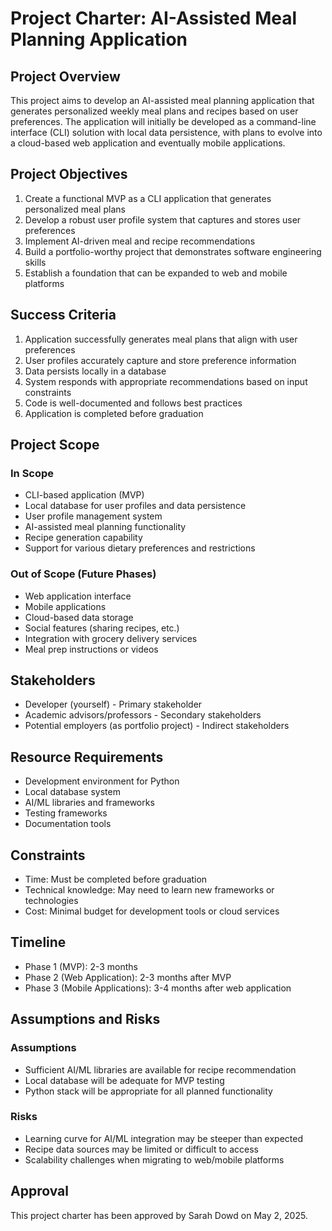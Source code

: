 # Project Charter: AI-Assisted Meal Planning Application

## Project Overview
This project aims to develop an AI-assisted meal planning application that generates personalized weekly meal plans and recipes based on user preferences. The application will initially be developed as a command-line interface (CLI) solution with local data persistence, with plans to evolve into a cloud-based web application and eventually mobile applications.

## Project Objectives
1. Create a functional MVP as a CLI application that generates personalized meal plans
2. Develop a robust user profile system that captures and stores user preferences
3. Implement AI-driven meal and recipe recommendations
4. Build a portfolio-worthy project that demonstrates software engineering skills
5. Establish a foundation that can be expanded to web and mobile platforms

## Success Criteria
1. Application successfully generates meal plans that align with user preferences
2. User profiles accurately capture and store preference information
3. Data persists locally in a database
4. System responds with appropriate recommendations based on input constraints
5. Code is well-documented and follows best practices
6. Application is completed before graduation

## Project Scope

### In Scope
- CLI-based application (MVP)
- Local database for user profiles and data persistence
- User profile management system
- AI-assisted meal planning functionality
- Recipe generation capability
- Support for various dietary preferences and restrictions

### Out of Scope (Future Phases)
- Web application interface
- Mobile applications
- Cloud-based data storage
- Social features (sharing recipes, etc.)
- Integration with grocery delivery services
- Meal prep instructions or videos

## Stakeholders
- Developer (yourself) - Primary stakeholder
- Academic advisors/professors - Secondary stakeholders
- Potential employers (as portfolio project) - Indirect stakeholders

## Resource Requirements
- Development environment for Python
- Local database system
- AI/ML libraries and frameworks
- Testing frameworks
- Documentation tools

## Constraints
- Time: Must be completed before graduation
- Technical knowledge: May need to learn new frameworks or technologies
- Cost: Minimal budget for development tools or cloud services

## Timeline
- Phase 1 (MVP): 2-3 months
- Phase 2 (Web Application): 2-3 months after MVP
- Phase 3 (Mobile Applications): 3-4 months after web application

## Assumptions and Risks

### Assumptions
- Sufficient AI/ML libraries are available for recipe recommendation
- Local database will be adequate for MVP testing
- Python stack will be appropriate for all planned functionality

### Risks
- Learning curve for AI/ML integration may be steeper than expected
- Recipe data sources may be limited or difficult to access
- Scalability challenges when migrating to web/mobile platforms

## Approval
This project charter has been approved by Sarah Dowd on May 2, 2025.
